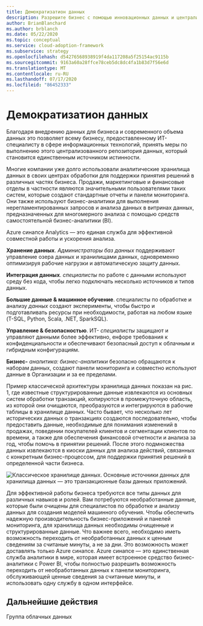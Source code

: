 ```yaml
---
title: Демократизатион данных
description: Разрешите бизнес с помощью инновационных данных и централизованного репозитория данных, которые становятся одним источником истинности.
author: BrianBlanchard
ms.author: brblanch
ms.date: 05/22/2020
ms.topic: conceptual
ms.service: cloud-adoption-framework
ms.subservice: strategy
ms.openlocfilehash: d54276568938919f4da117208a5f25154ac9115b
ms.sourcegitcommit: 9163a60a28ffce78ceb5dc8dc4fa1b83d7f56e6d
ms.translationtype: MT
ms.contentlocale: ru-RU
ms.lasthandoff: 07/17/2020
ms.locfileid: "86452333"
---
```

# <a name="data-democratization"></a>Демократизатион данных

Благодаря внедрению данных для бизнеса и современного объема данных это позволяет всему бизнесу, предоставленному ИТ-специалисту в сфере информационных технологий, принять меры по выполнению этого централизованного репозитория данных, который становится единственным источником истинности.

Многие компании уже долго использовали аналитические хранилища данных в своих центрах обработки для поддержки принятия решений в различных частях бизнеса. Продажи, маркетинговые и финансовые отделы в частности являются значительными пользователями таких систем, которые создают стандартные отчеты и панели мониторинга. Они также используют бизнес-аналитики для выполнения нерегламентированных запросов и анализа данных в витринах данных, предназначенных для многомерного анализа с помощью средств самостоятельной бизнес-аналитики (BI).  

Azure синапсе Analytics — это единая служба для эффективной совместной работы и ускорения анализа.

**Хранение данных**. *Администраторы баз данных* поддерживают управление озера данных и хранилищами данных, одновременно оптимизируя рабочие нагрузки и автоматическую защиту данных.

**Интеграция данных**. *специалисты* по работе с данными используют среду без кода, чтобы легко подключать несколько источников и типов данных.

**Большие данные & машинное обучение**. специалисты по обработке и анализу *данных* создают эксперименты, чтобы быстро и подготавливать ресурсы при необходимости, работая на любом языке (T-SQL, Python, Scala, .NET, SparkSQL).

**Управление & безопасностью**. ИТ- *специалисты* защищают и управляют данными более эффективно, енфоре требования к конфиденциальности и обеспечивают безопасный доступ к облачным и гибридным конфигурациям.

**Бизнес-** *аналитика: бизнес-аналитики* безопасно обращаются к наборам данных, создают панели мониторинга и совместно используют данные в Организации и за ее пределами.

Пример классической архитектуры хранилища данных показан на рис. 1, где известные структурированные данные извлекаются из основных систем обработки транзакций, копируются в промежуточную область, из которой они очищаются, преобразуются и интегрируются в рабочие таблицы в хранилище данных. Часто бывает, что несколько лет исторических данных о транзакциях создаются последовательно, чтобы предоставить данные, необходимые для понимания изменений в продажах, поведении покупателей клиентов и сегментации клиентов по времени, а также для обеспечения финансовой отчетности и анализа за год, чтобы помочь в принятии решений. После этого подмножества данных извлекаются в киоски данных для анализа действий, связанных с конкретным бизнес-процессом, для поддержки принятия решений в определенной части бизнеса.

![Классическое хранилище данных. Основные источники данных для хранилища данных — это транзакционные базы данных приложений.](../../_images/analytics/the-classic-data-warehouse.png)

Для эффективной работы бизнеса требуются все типы данных для различных навыков и ролей. Вам потребуются необработанные данные, которые были очищены для специалистов по обработке и анализу данных для создания моделей машинного обучения. Чтобы обеспечить надежную производительность бизнес-приложений и панелей мониторинга, для хранилища данных необходимы очищенные и структурированные данные. Что важнее всего, необходимо иметь возможность переходить от необработанных данных к ценным сведениям за считаные минуты, а не за дни. Это возможность может доставлять только Azure синапсе. Azure синапсе — это единственная служба аналитики в мире, которая имеет встроенное средство бизнес-аналитики с Power BI, чтобы полностью разрешить возможность переходить от необработанных данных к панели мониторинга, обслуживающей ценные сведения за считанные минуты, и использовать одну службу в одном интерфейсе.

## <a name="next-steps"></a>Дальнейшие действия

<!-- TODO: More detail needed here. -->

Группа облачных данных
